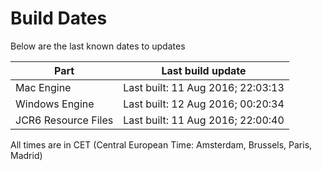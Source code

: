 # Build Dates

Below are the last known dates to updates

Part | Last build update
-----|-----
Mac Engine | Last built: 11 Aug 2016; 22:03:13
Windows Engine | Last built: 12 Aug 2016; 00:20:34
JCR6 Resource Files | Last built: 11 Aug 2016; 22:00:40
All times are in CET (Central European Time: Amsterdam, Brussels, Paris, Madrid)




